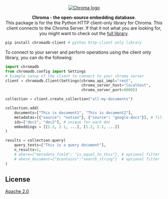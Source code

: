 <p align="center">
  <a href="https://trychroma.com"><img src="https://user-images.githubusercontent.com/891664/227103090-6624bf7d-9524-4e05-9d2c-c28d5d451481.png" alt="Chroma logo"></a>
</p>

<p align="center">
    <b>Chroma - the open-source embedding database</b>. <br />
    This package is for the the Python HTTP client-only library for Chroma. This client connects to the Chroma Server. If that it not what you are looking for, you might want to check out the <a href="https://github.com/chroma-core/chroma ">full library</a>.
</p>


```bash
pip install chromadb-client # python http-client only library
```

To connect to your server and perform operations using the client only library, you can do the following:

```python
import chromadb
from chromadb.config import Settings
# Example setup of the client to connect to your chroma server
client = chromadb.Client(Settings(chroma_api_impl="rest",
                                  chroma_server_host="localhost",
                                  chroma_server_port=8000))

collection = client.create_collection("all-my-documents")

collection.add(
    documents=["This is document1", "This is document2"],
    metadatas=[{"source": "notion"}, {"source": "google-docs"}], # filter on these!
    ids=["doc1", "doc2"], # unique for each doc
    embeddings = [[1.2, 2.1, ...], [1.2, 2.1, ...]]
)

results = collection.query(
    query_texts=["This is a query document"],
    n_results=2,
    # where={"metadata_field": "is_equal_to_this"}, # optional filter
    # where_document={"$contains":"search_string"}  # optional filter
)
```
## License

[Apache 2.0](./LICENSE)
